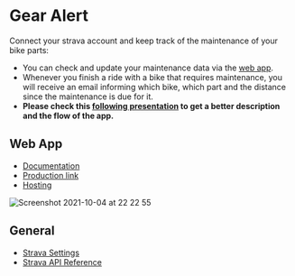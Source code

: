 # Gear Alert

Connect your strava account and keep track of the maintenance of your bike parts:
-   You can check and update your maintenance data via the [web app](https://vercel.com/yourtempo/gearalert).
-   Whenever you finish a ride with a bike that requires maintenance, you will receive an email informing which bike, which part and the distance since the maintenance is due for it.
- **Please check this [following presentation](https://app.pitch.com/app/presentation/26b36fff-89bb-47f9-b039-8ca54f5c1b3d/439e0394-e3e1-40b7-b8ce-b9c64b35eae7) to get a better description and the flow of the app.**

## Web App

-   [Documentation](https://github.com/henriquebf/gearalert/tree/main/web)
-   [Production link](https://gearalert.henriquebf.com)
-   [Hosting](https://vercel.com/yourtempo/gearalert)

![Screenshot 2021-10-04 at 22 22 55](https://user-images.githubusercontent.com/1222058/135919581-65190370-d3ee-48f2-86be-d32f69691e88.png)

## General

-   [Strava Settings](https://www.strava.com/settings/api)
-   [Strava API Reference](https://developers.strava.com/docs/reference/)
